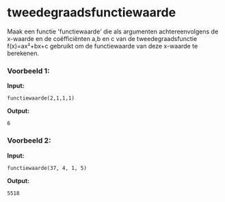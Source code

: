 # tweedegraadsfunctiewaarde

Maak een functie 'functiewaarde' die als argumenten achtereenvolgens de x-waarde en de coëfficiënten a,b en c van de tweedegraadsfunctie f(x)=ax²+bx+c gebruikt om de functiewaarde van deze x-waarde te berekenen. 



### Voorbeeld 1:

**Input:**
	
	functiewaarde(2,1,1,1)

**Output:**
	
	6



### Voorbeeld 2:

**Input:**
	
	functiewaarde(37, 4, 1, 5)

**Output:**
	
	5518
